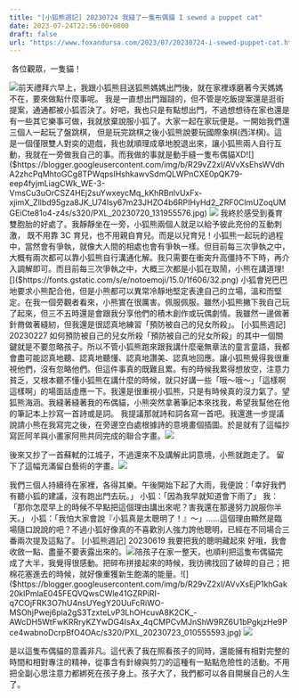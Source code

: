 ```yaml
---
title: "[小狐熊週記] 20230724 我縫了一隻布偶貓 I sewed a puppet cat"
date: 2023-07-24T22:56:00+0800
draft: false
url: "https://www.foxandursa.com/2023/07/20230724-i-sewed-puppet-cat.html"
---
```


 各位觀眾，一隻貓！

![]($https://blogger.googleusercontent.com/img/proxy/AVvXsEht5M4eF5thlq0vlW6M1wy0I_6_R3Y4B_7IEjVIsHE4E-5rLvf2xXlkKArnb-vNZm4W4KSNWyN6UY6sc3Y8voTDUiSoXT-yrkMdIS8jMVia23WVckTbo8aANyc0Qk8S7jKkJ-bEh-a39pEJhb65P6md3G70mWRO0xN7p_TI0FOE3QLePNwbvB46aPKQdqGON_COPZg9QEVHE8qi=s0-d-e1-ft&fit=max)前天禮拜六早上，我跟小狐熊目送狐熊媽媽出門後，就在家裡琢磨著今天媽媽不在，要來做點什麼事呢。 我是一直想出門蹓躂的，但不管是吃飯提案還是逛街提案，通通都被小狐否決了。好吧，我也只是有點想出門，不過想想待在家也還是有一些其它樂事可做，我就放棄說服小狐了。大家一起在家玩便是。一開始我們還三個人一起玩了盤跳棋，
但是玩完跳棋之後小狐熊說要玩國際象棋(西洋棋)。這是一個僅限雙人對奕的遊戲，我也就順理成章地脫退出來，讓小狐熊兩人自行互動，我就在一旁做我自己的事。而我做的事就是動手縫一隻布偶貓XD![]($https://blogger.googleusercontent.com/img/b/R29vZ2xl/AVvXsEhsWVdhA2zhcPqMhtoGCg8TPWqpsIHshkawvSdmQLWPnCXE0pQK79-eep4fyjmLiagCWk_WE-3-VmsCu3uOrCSZ4HEj2suYwxeycMq_kKhRBnlvUxFx-xjimX_Zllbd95gza8JK_U74Isy67m23JHZO4b6RPIHyHd2_ZRF0ClmUZoqUMGEiCte81o4-z4s/s320/PXL_20230720_131955576.jpg)
![]($https://blogger.googleusercontent.com/img/b/R29vZ2xl/AVvXsEhlOc2Yk1pJMRflmjQb9tNW3uI_TQ07hVS1WzfigrjWi8lJSc-DFnLwFIj7Jep7ufFhO5q9s6Ml7T6mqhsa7IPUdP3a-Q9c5uGPAyzK4jBtaUNNit8PGiiKleegPx0zFJWAh__NY0sSaHSa81Q-d1tK3Ob9L-Dk5mCy6l1tx_YVCqCgbxJWFZPwLCdu4tI/s320/PXL_20230722_084745514.jpg)
我終於感受到養育雙胞胎的好處了。我靜靜坐在一旁，小狐熊兩個人就足以給予彼此充份的互動刺激， 既不用靠 3C 育兒，也不用親自育兒。而是以兒育兒！小狐熊一起玩的過程中，當然會有爭執，就像大人間的相處也會有爭執一樣。但目前每三次爭執之中，大概有兩次都可以靠小狐熊自行溝通化解。我只需要在衝突升高僵持不下時，再介入調解即可。而目前每三次爭執之中，大概三次都是小狐在取鬧，小熊在講道理![]($https://fonts.gstatic.com/s/e/notoemoji/15.0/1f606/32.png) 小狐會兇巴巴地要求小熊配合他，但是小熊都可以異常冷靜地堅定表達自己的立場，溫和而堅定。在我一個旁觀者看來，小熊實在很厲害。佩服佩服。雖然小狐熊撇下我自己玩了起來，但三不五時還是會跟我分享他們的積木創作或玩偶劇情。我雖然一邊做著針黹做著縫紉，但我還是很認真地練習「預防被自己的兒女所殺」。
[小狐熊週記] 20230227 如何預防被自己的兒女所殺「預防被自己的兒女所殺」的其中一個關鍵就是不要忽略孩子。所以不管小狐熊跑來跟我講什麼毫無章法的童言童語，我都會盡可能認真地聽、認真地聽懂、認真地讚美、認真地回應。讓小狐熊覺得我很重視他們，沒有忽略他們。但這件事真的既難且累。有的時候我累得想放空，注意力貧乏，又根本聽不懂小狐熊在講什麼的時候，就只好講一些「哦～哦～」「這樣啊這樣啊」的場面話虛應一下。我還是很重視小狐熊，只是有時候真的沒力氣了。望狐熊海涵。我縫著縫著我的布偶貓，小熊突然拿著筆記本來找我，希望我幫他在他的筆記本上抄寫一首詩或是詞。 我提議那就詩和詞各寫一首吧。我還進一步提議說請小熊在我寫完之後，在旁邊空白處根據詩的意境畫個插圖。於是就有了這幅抄寫匠阿羊與小畫家阿熊共同完成的聯合字畫。![]($https://blogger.googleusercontent.com/img/b/R29vZ2xl/AVvXsEiBiu5EhuZrXGfTRbB8uegh9OUedva77Fs5yhU1Yg3hhkVMp00wCKyIebKwrMuVIevFhl-MwAJN-dZCksWhtmonJaiSvqjq9m5y8RsLR_JwO0laRMU1-6ZI76iUtDWN2zxtb3_6uEX1lTR_jhjMTFEEyS9YyiXDdTAJEd-zW6unHI6RhYxptk7QvcXj7cc/s320/PXL_20230724_135425141.jpg)

後來又抄了一首蘇軾的江城子，不過還來不及講解此詞意境，小熊就跑走了。 留下了這幅充滿留白藝術的字畫。![]($https://blogger.googleusercontent.com/img/b/R29vZ2xl/AVvXsEh5bZOnwN329AnYZPL3yj8S3OrS7079PKZXb6UyLHVbb6mAm7oFZXbs7kBBxtpbjIzdXcaPsTvozG9xYmv1vAVXDAr64TC2SLlST3n5z1Q6xRfgXvoSxl2YV6PWc-RWTP_V79W43f78EMVHha4PHcUJ-sG9Jfamt4yl4mN5TdvRLAWMxf6Q_EdXE-dIQCY/s320/PXL_20230724_135442076.jpg)

我們三個人持續待在家裡，各得其樂。午後開始下起了大雨，我便說：「幸好我們有聽小狐的建議，沒有跑出門去玩。」
小狐：「因為我早就知道會下雨了」
我：「那你怎麼早上的時候不早點把這個理由講出來呢？害我還在那邊努力說服你半天。」
小狐：「我怕大家會說『小狐真是太聰明了！』～」......這個理由顯然是臨場隨口說說的吧？不過小狐好像真的不喜歡別人強力誇他聰明，已經在不同場合三番兩次提及這點了。
[小狐熊週記] 20230619 我要把我的聰明藏起來
好哦，我會收斂一點、盡量不要表露出來的。![]($https://blogger.googleusercontent.com/img/proxy/AVvXsEg9y9ruOwCJKTIP3Ic1X7rztVLDpHj6n1M65cSyeLBqyFv09GX7iO4f6gYycFIpM7BzBu_l-LCzqm7ySfVkjKoJ3-b_2KE6bzbrH5maAwbxzqha6xcUH1MTTINbg113k-6ip4qhAAb_tGQHnGdQTWGnCbQZjGU6ViPOOpfLq9doLE4VcTKLE-_AzRjKeZ4YzT5Sp6yorKG09pvM=s0-d-e1-ft&fit=max)陪孩子在家一整天，也順利把這隻布偶貓完成了大半，我覺得很感動。把碎布拼接起來的時候，我彷彿找回了破碎的自己；把棉花塞進去的時候，就好像重獲新生飽滿的能量。![]($https://blogger.googleusercontent.com/img/b/R29vZ2xl/AVvXsEjP1khGak20klPmlaE045FEQVQwsCWle41GZRPiRI-q7COjFRK3O7hU4nsUYegY20UuFcRiWO-MSOhjPwej6pla2gS3TzxteLvP3LhOHcuvA8K2CK_-AWcDH5WtFwKRRryKZYwDG4IsAx_4qCMPCvMJnShW9RZ6U1bPgkjzHe9Pce4wabnoDcrpBfO4OAc/s320/PXL_20230723_010555593.jpg)
![]($https://blogger.googleusercontent.com/img/b/R29vZ2xl/AVvXsEjhUmG5o8z33IM8v1l_sLMz2oWvoWB7VRuiMivLQaJzoMd4JDqMYXBHhC8LltY90_xd8N7daAvHUp-O6vC2XBc3srx5uW_0ncMzdSp1ciMqHNn4Wg_hlrPBG0OleYa-bpgOXO-3pvjFbH27sZQhSIXuUBVeidBcC_c4BGyclgb73jG42qaOaRd7clsqrno/s320/PXL_20230723_015133613.jpg)

是以這隻布偶貓的意義非凡。這代表了我在照看孩子的同時，還能擁有相對完整的時間和相對專注的精神，從事含有針線與剪刀的這種有一點點危險性的活動。不用把全副心思注意力都綁死在孩子身上。孩子大了，我們都可以各自開展自己的人生了。


